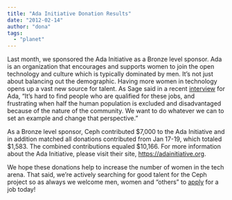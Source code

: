 ```yaml
---
title: "Ada Initiative Donation Results"
date: "2012-02-14"
author: "dona"
tags: 
  - "planet"
---
```


Last month, we sponsored the Ada Initiative as a Bronze level sponsor. Ada is an organization that encourages and supports women to join the open technology and culture which is typically dominated by men. It’s not just about balancing out the demographic. Having more women in technology opens up a vast new source for talent. As Sage said in a recent [interview](https://adainitiative.org/2012/01/interview-with-ceph-first-ada-initiative-bronze-sponsor/) for Ada, “It’s hard to find people who are qualified for these jobs, and frustrating when half the human population is excluded and disadvantaged because of the nature of the community. We want to do whatever we can to set an example and change that perspective.”

As a Bronze level sponsor, Ceph contributed $7,000 to the Ada Initiative and in addition matched all donations contributed from Jan 17-19, which totaled $1,583. The combined contributions equaled $10,166. For more information about the Ada Initiative, please visit their site, https://adainitiative.org.

We hope these donations help to increase the number of women in the tech arena. That said, we’re actively searching for good talent for the Ceph project so as always we welcome men, women and “others” to [apply](http://ceph.com/jobs) for a job today!

